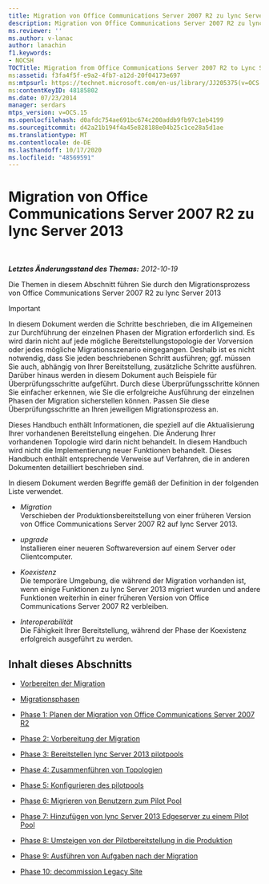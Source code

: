 ```yaml
---
title: Migration von Office Communications Server 2007 R2 zu lync Server 2013
description: Migration von Office Communications Server 2007 R2 zu lync Server 2013.
ms.reviewer: ''
ms.author: v-lanac
author: lanachin
f1.keywords:
- NOCSH
TOCTitle: Migration from Office Communications Server 2007 R2 to Lync Server 2013
ms:assetid: f3fa4f5f-e9a2-4fb7-a12d-20f04173e697
ms:mtpsurl: https://technet.microsoft.com/en-us/library/JJ205375(v=OCS.15)
ms:contentKeyID: 48185802
ms.date: 07/23/2014
manager: serdars
mtps_version: v=OCS.15
ms.openlocfilehash: d0afdc754ae691bc674c200addb9fb97c1eb4199
ms.sourcegitcommit: d42a21b194f4a45e828188e04b25c1ce28a5d1ae
ms.translationtype: MT
ms.contentlocale: de-DE
ms.lasthandoff: 10/17/2020
ms.locfileid: "48569591"
---
```

# <a name="migration-from-office-communications-server-2007-r2-to-lync-server-2013"></a>Migration von Office Communications Server 2007 R2 zu lync Server 2013

<div data-xmlns="http://www.w3.org/1999/xhtml">

<div class="topic" data-xmlns="http://www.w3.org/1999/xhtml" data-msxsl="urn:schemas-microsoft-com:xslt" data-cs="https://msdn.microsoft.com/">

<div data-asp="https://msdn2.microsoft.com/asp">



</div>

<div id="mainSection">

<div id="mainBody">

<span> </span>

_**Letztes Änderungsstand des Themas:** 2012-10-19_

Die Themen in diesem Abschnitt führen Sie durch den Migrationsprozess von Office Communications Server 2007 R2 zu lync Server 2013

<div>


> [!IMPORTANT]  
> In diesem Dokument werden die Schritte beschrieben, die im Allgemeinen zur Durchführung der einzelnen Phasen der Migration erforderlich sind. Es wird darin nicht auf jede mögliche Bereitstellungstopologie der Vorversion oder jedes mögliche Migrationsszenario eingegangen. Deshalb ist es nicht notwendig, dass Sie jeden beschriebenen Schritt ausführen; ggf. müssen Sie auch, abhängig von Ihrer Bereitstellung, zusätzliche Schritte ausführen. Darüber hinaus werden in diesem Dokument auch Beispiele für Überprüfungsschritte aufgeführt. Durch diese Überprüfungsschritte können Sie einfacher erkennen, wie Sie die erfolgreiche Ausführung der einzelnen Phasen der Migration sicherstellen können. Passen Sie diese Überprüfungsschritte an Ihren jeweiligen Migrationsprozess an.



</div>

Dieses Handbuch enthält Informationen, die speziell auf die Aktualisierung Ihrer vorhandenen Bereitstellung eingehen. Die Änderung Ihrer vorhandenen Topologie wird darin nicht behandelt. In diesem Handbuch wird nicht die Implementierung neuer Funktionen behandelt. Dieses Handbuch enthält entsprechende Verweise auf Verfahren, die in anderen Dokumenten detailliert beschrieben sind.

In diesem Dokument werden Begriffe gemäß der Definition in der folgenden Liste verwendet.

  - *Migration*  
    Verschieben der Produktionsbereitstellung von einer früheren Version von Office Communications Server 2007 R2 auf lync Server 2013.

<!-- end list -->

  - *upgrade*  
    Installieren einer neueren Softwareversion auf einem Server oder Clientcomputer.

<!-- end list -->

  - *Koexistenz*  
    Die temporäre Umgebung, die während der Migration vorhanden ist, wenn einige Funktionen zu lync Server 2013 migriert wurden und andere Funktionen weiterhin in einer früheren Version von Office Communications Server 2007 R2 verbleiben.

<!-- end list -->

  - *Interoperabilität*  
    Die Fähigkeit Ihrer Bereitstellung, während der Phase der Koexistenz erfolgreich ausgeführt zu werden.

<div>

## <a name="in-this-section"></a>Inhalt dieses Abschnitts

  - [Vorbereiten der Migration](before-you-begin-the-migration.md)

  - [Migrationsphasen](migration-phases.md)

  - [Phase 1: Planen der Migration von Office Communications Server 2007 R2](phase-1-plan-your-migration-from-office-communications-server-2007-r2.md)

  - [Phase 2: Vorbereitung der Migration](phase-2-prepare-for-migration.md)

  - [Phase 3: Bereitstellen lync Server 2013 pilotpools](phase-3-deploy-lync-server-2013-pilot-pool.md)

  - [Phase 4: Zusammenführen von Topologien](phase-4-merge-topologies.md)

  - [Phase 5: Konfigurieren des pilotpools](phase-5-configure-the-pilot-pool.md)

  - [Phase 6: Migrieren von Benutzern zum Pilot Pool](phase-6-move-users-to-the-pilot-pool.md)

  - [Phase 7: Hinzufügen von lync Server 2013 Edgeserver zu einem Pilot Pool](phase-7-add-lync-server-2013-edge-server-to-pilot-pool.md)

  - [Phase 8: Umsteigen von der Pilotbereitstellung in die Produktion](phase-8-move-from-pilot-deployment-into-production.md)

  - [Phase 9: Ausführen von Aufgaben nach der Migration](phase-9-complete-post-migration-tasks.md)

  - [Phase 10: decommission Legacy Site](phase-10-decommission-legacy-site.md)

</div>

</div>

<span> </span>

</div>

</div>

</div>

